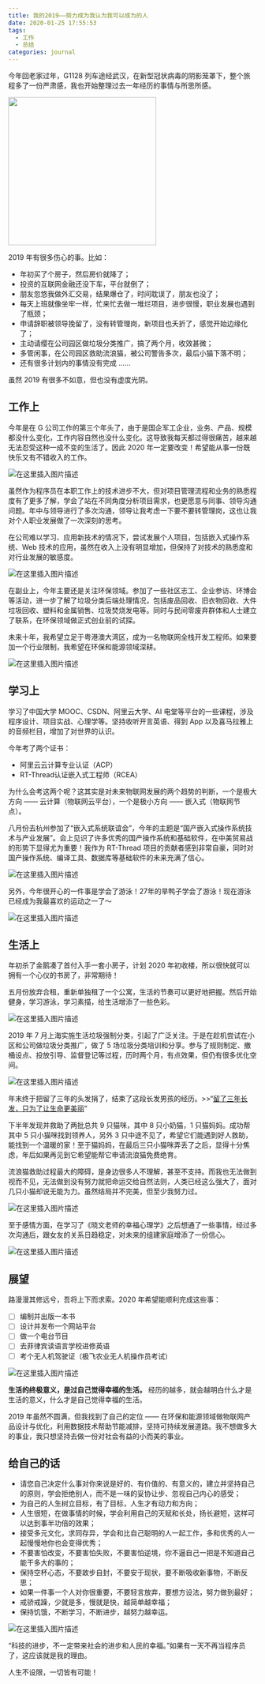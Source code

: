 ```yaml
---
title: 我的2019——努力成为我认为我可以成为的人
date: 2020-01-25 17:55:53
tags: 
  - 工作
  - 总结
categories: journal
---
```


今年回老家过年，G1128 列车途经武汉，在新型冠状病毒的阴影笼罩下，整个旅程多了一份严肃感，我也开始整理过去一年经历的事情与所思所感。

<img src="https://img-blog.csdnimg.cn/20200125174446341.jpeg" width="300" />

2019 年有很多伤心的事。比如：

- 年初买了个房子，然后房价就降了；
- 投资的互联网金融还没下车，平台就倒了；
- 朋友忽悠我做外汇交易，结果爆仓了，时间耽误了，朋友也没了；
- 每天上班就像坐牢一样，忙来忙去做一堆烂项目，进步很慢，职业发展也遇到了瓶颈；
- 申请辞职被领导挽留了，没有转管理岗，新项目也夭折了，感觉开始边缘化了；
- 主动请缨在公司园区做垃圾分类推广，搞了两个月，收效甚微；
- 多管闲事，在公司园区救助流浪猫，被公司警告多次，最后小猫下落不明；
- 还有很多计划内的事情没有完成 ......

虽然 2019 有很多不如意，但也没有虚度光阴。



## 工作上

今年是在 G 公司工作的第三个年头了，由于是国企军工企业，业务、产品、规模都没什么变化，工作内容自然也没什么变化。这导致我每天都过得很痛苦，越来越无法忍受这种一成不变的生活了。因此 2020 年一定要改变！希望能从事一份既快乐又有不错收入的工作。

![在这里插入图片描述](https://img-blog.csdnimg.cn/20200125174718719.png)

虽然作为程序员在本职工作上的技术进步不大，但对项目管理流程和业务的熟悉程度有了更多了解，学会了站在不同角度分析项目需求，也更愿意与同事、领导沟通问题。年中与领导进行了多次沟通，领导让我考虑一下要不要转管理岗，这也让我对个人职业发展做了一次深刻的思考。

在公司难以学习、应用新技术的情况下，尝试发展个人项目，包括嵌入式操作系统、Web 技术的应用，虽然在收入上没有明显增加，但保持了对技术的熟悉度和对行业发展的敏感度。

![在这里插入图片描述](https://img-blog.csdnimg.cn/20200125174740923.png)

在副业上，今年主要还是关注环保领域。参加了一些社区志工、企业参访、环博会等活动，进一步了解了垃圾分类后端处理情况，包括废品回收、旧衣物回收、大件垃圾回收、塑料和金属销售、垃圾焚烧发电等。同时与民间零废弃群体和人士建立了联系，在环保领域做正式创业前的试探。

未来十年，我希望立足于粤港澳大湾区，成为一名物联网全栈开发工程师。如果要加一个行业限制，我希望在环保和能源领域深耕。

![在这里插入图片描述](https://img-blog.csdnimg.cn/20200125232653587.jpeg)



## 学习上

学习了中国大学 MOOC、CSDN、阿里云大学、AI 电堂等平台的一些课程，涉及程序设计、项目实战、心理学等。坚持收听开言英语、得到 App 以及喜马拉雅上的音频栏目，增加了对世界的认识。

今年考了两个证书：

- 阿里云云计算专业认证（ACP）
- RT-Thread认证嵌入式工程师（RCEA）

为什么会考这两个呢？这其实是对未来物联网发展的两个趋势的判断，一个是极大方向 —— 云计算（物联网云平台），一个是极小方向 —— 嵌入式（物联网节点）。

八月份去杭州参加了“嵌入式系统联谊会”，今年的主题是“国产嵌入式操作系统技术与产业发展”。会上见识了许多优秀的国产操作系统和基础软件，在中美贸易战的形势下显得尤为重要！我作为 RT-Thread 项目的贡献者感到非常自豪，同时对国产操作系统、编译工具、数据库等基础软件的未来充满了信心。

![在这里插入图片描述](https://img-blog.csdnimg.cn/20200125174819578.jpeg)

另外，今年很开心的一件事是学会了游泳！27年的旱鸭子学会了游泳！现在游泳已经成为我最喜欢的运动之一了～

![在这里插入图片描述](https://img-blog.csdnimg.cn/20200125174846400.gif)



## 生活上

年初杀了金鹅凑了首付入手一套小房子，计划 2020 年初收楼，所以很快就可以拥有一个心仪的书房了，非常期待！

五月份放弃合租，重新单独租了一个公寓，生活的节奏可以更好地把握。然后开始健身，学习游泳，学习素描，给生活增添了一些色彩。

![在这里插入图片描述](https://img-blog.csdnimg.cn/20200125174940818.gif)

2019 年 7 月上海实施生活垃圾强制分类，引起了广泛关注。于是在趁机尝试在小区和公司做垃圾分类推广，做了 5 场垃圾分类培训和分享。参与了规则制定、撤桶设点、投放引导、监督登记等过程，历时两个月，有点效果，但仍有很多优化空间。

![在这里插入图片描述](https://img-blog.csdnimg.cn/20200125175001211.png)

年末终于把留了三年的头发捐了，结束了这段长发男孩的经历。>>“[留了三年长发，只为了让生命更美丽](https://mp.weixin.qq.com/s?__biz=MzAxNjcyNDU1OQ==&mid=2649508055&idx=1&sn=8e569c6ad2ab3bf804e1d98b0f6ff309&chksm=83e88ff7b49f06e11ca18e0e97e2eee7666a2492f4c09d3937022479b7f3bc569d4bf3433f8a&token=980712760&lang=zh_CN#rd)”

下半年发现并救助了两批总共 9 只猫咪，其中 8 只小奶猫，1 只猫妈妈。成功帮其中 5 只小猫咪找到领养人，另外 3 只中途不见了，希望它们能遇到好人救助，能找到一个温暖的家！至于猫妈妈，在最后三只小猫咪弄丢了之后，显得十分焦虑，年后如果再见到它希望能帮它申请流浪猫免费绝育。

流浪猫救助过程最大的障碍，是身边很多人不理解，甚至不支持。而我也无法做到视而不见，无法做到没有努力就把命运交给自然法则，人类已经这么强大了，面对几只小猫却说无能为力。虽然结局并不完美，但至少我努力过。

![在这里插入图片描述](https://img-blog.csdnimg.cn/20200125175102343.jpeg)

至于感情方面，在学习了《晓文老师的幸福心理学》之后想通了一些事情，经过多次沟通后，跟女友的关系日趋稳定，对未来的组建家庭增添了一份信心。

![在这里插入图片描述](https://img-blog.csdnimg.cn/20200125232809677.jpeg)


## 展望

路漫漫其修远兮，吾将上下而求索。2020 年希望能顺利完成这些事：

- [ ] 编制并出版一本书
- [ ] 设计并发布一个网站平台
- [ ] 做一个电台节目
- [ ] 去菲律宾读语言学校进修英语
- [ ] 考个无人机驾驶证（极飞农业无人机操作员考试）

![在这里插入图片描述](https://img-blog.csdnimg.cn/20200125175207550.jpeg)

**生活的终极意义，是过自己觉得幸福的生活。** 经历的越多，就会越明白什么才是生活的意义，什么才是自己觉得幸福的生活。

2019 年虽然不圆满，但我找到了自己的定位 —— 在环保和能源领域做物联网产品设计与优化，利用数据技术帮助节能减排，坚持可持续发展道路。我不想做多大的事业，我只想坚持去做一份对社会有益的小而美的事业。



## 给自己的话

- 请您自己决定什么事对你来说是好的、有价值的、有意义的，建立并坚持自己的原则，学会拒绝别人，而不是一味的妥协让步、忽视自己内心的感受；
- 为自己的人生树立目标，有了目标，人生才有动力和方向；
- 人生很短，在做事情的时候，学会利用自己的天赋和长处，扬长避短，这样可以达到事半功倍的效果；
- 接受多元文化，求同存异，学会和比自己聪明的人一起工作，多和优秀的人一起慢慢地你也会变得优秀；
- 不要害怕改变，不要害怕失败，不要害怕逆境，你不逼自己一把是不知道自己能干多大的事的；
- 保持空杯心态，不要故步自封，不要安于现状，要不断吸收新事物，不断反思；
- 如果一件事一个人对你很重要，不要轻言放弃，要想方设法，努力做到最好；
- 戒骄戒躁，少就是多，慢就是快，越简单越幸福；
- 保持饥饿，不断学习，不断进步，越努力越幸运。



![在这里插入图片描述](https://img-blog.csdnimg.cn/20200125175239512.png)


“科技的进步，不一定带来社会的进步和人民的幸福。”如果有一天不再当程序员了，这应该就是我的理由。

人生不设限，一切皆有可能！

